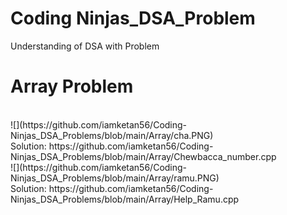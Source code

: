 # Coding Ninjas_DSA_Problem
 Understanding of DSA with Problem
<h1>Array Problem</h1><br>
![](https://github.com/iamketan56/Coding-Ninjas_DSA_Problems/blob/main/Array/cha.PNG)<br>
Solution: https://github.com/iamketan56/Coding-Ninjas_DSA_Problems/blob/main/Array/Chewbacca_number.cpp
<br>
![](https://github.com/iamketan56/Coding-Ninjas_DSA_Problems/blob/main/Array/ramu.PNG)<br>
Solution: https://github.com/iamketan56/Coding-Ninjas_DSA_Problems/blob/main/Array/Help_Ramu.cpp


